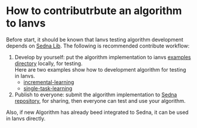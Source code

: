 # How to contributrbute an algorithm to Ianvs



Before start, it should be known that Ianvs testing algorithm development depends on [Sedna Lib]. The following is recommended contribute workflow:
1. Develop by yourself: put the algorithm implementation to ianvs [examples directory] locally, for testing.  
 Here are two examples show how to development algorithm for testing in Ianvs.
   * [incremental-learning]
   * [single-task-learning]
2. Publish to everyone: submit the algorithm implementation to [Sedna repository], for sharing, then everyone can test and use your algorithm.


Also, if new Algorithm has already beed integrated to Sedna, it can be used in Ianvs directly. 



[Sedna Lib]: https://github.com/kubeedge/sedna/tree/main/lib
[incremental-learning]: ../proposals/algorithms/incremental-learning/basicIL-fpn.md
[single-task-learning]: ../proposals/algorithms/single-task-learning/fpn.md
[examples directory]: ../../../../examples
[Sedna repository]: https://github.com/kubeedge/sedna